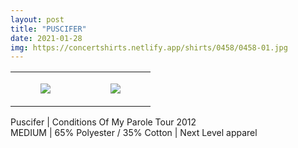 ```yaml
---
layout: post
title: "PUSCIFER"
date: 2021-01-28
img: https://concertshirts.netlify.app/shirts/0458/0458-01.jpg
---
```




<table style="width:100%;"><tr><td style="vertical-align:top;">
      <figure class="tmblr-full" data-orig-height="2048" data-orig-width="1365" data-orig-src="https://concertshirts.netlify.app/shirts/0458/0458-01.jpg"><img src="https://64.media.tumblr.com/3026a8c9763b66307a75b3b7fc695668/e21cf76051e66d95-80/s540x810/97fb19200106a2d88318c78d69f42ab7de62ab90.jpg" data-orig-height="2048" data-orig-width="1365" data-orig-src="https://concertshirts.netlify.app/shirts/0458/0458-01.jpg"/></figure></td>
    <td style="vertical-align:top;">
      <figure class="tmblr-full" data-orig-height="2048" data-orig-width="1365" data-orig-src="https://concertshirts.netlify.app/shirts/0458/0458-02.jpg"><img src="https://64.media.tumblr.com/6d649fff64116eda07896c493ec18fe6/e21cf76051e66d95-42/s540x810/5b3261e59a6c2590a4a67a63994557340a0824aa.jpg" data-orig-height="2048" data-orig-width="1365" data-orig-src="https://concertshirts.netlify.app/shirts/0458/0458-02.jpg"/></figure></td>
  </tr></table><p>
  Puscifer | Conditions Of My Parole Tour 2012<br/>MEDIUM | 65% Polyester / 35% Cotton | Next Level apparel
</p>
